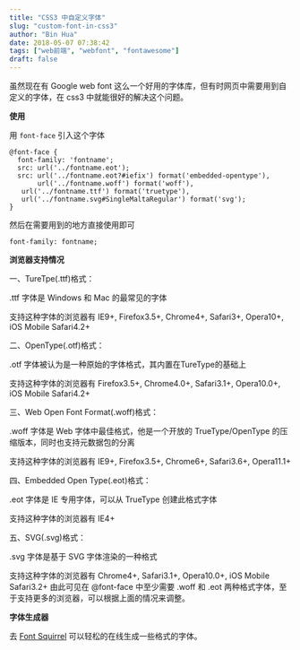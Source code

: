 ```yaml
---
title: "CSS3 中自定义字体"
slug: "custom-font-in-css3"
author: "Bin Hua"
date: 2018-05-07 07:38:42
tags: ["web前端", "webfont", "fontawesome"]
draft: false
---
```


虽然现在有 Google web font 这么一个好用的字体库，但有时网页中需要用到自定义的字体，在 css3 中就能很好的解决这个问题。

**使用**

用 `font-face` 引入这个字体

```
@font-face {
  font-family: 'fontname';
  src: url('../fontname.eot');
  src: url('../fontname.eot?#iefix') format('embedded-opentype'),
       url('../fontname.woff') format('woff'),
   url('../fontname.ttf') format('truetype'),
   url('../fontname.svg#SingleMaltaRegular') format('svg');
}
```

然后在需要用到的地方直接使用即可

```
font-family: fontname;
```

**浏览器支持情况**

一、TureTpe(.ttf)格式：

.ttf 字体是 Windows 和 Mac 的最常见的字体

支持这种字体的浏览器有 IE9+, Firefox3.5+, Chrome4+, Safari3+, Opera10+, iOS Mobile Safari4.2+

二、OpenType(.otf)格式：

.otf 字体被认为是一种原始的字体格式，其内置在TureType的基础上

支持这种字体的浏览器有 Firefox3.5+, Chrome4.0+, Safari3.1+, Opera10.0+, iOS Mobile Safari4.2+

三、Web Open Font Format(.woff)格式：

.woff 字体是 Web 字体中最佳格式，他是一个开放的 TrueType/OpenType 的压缩版本，同时也支持元数据包的分离

支持这种字体的浏览器有 IE9+, Firefox3.5+, Chrome6+, Safari3.6+, Opera11.1+

四、Embedded Open Type(.eot)格式：

.eot 字体是 IE 专用字体，可以从 TrueType 创建此格式字体

支持这种字体的浏览器有 IE4+

五、SVG(.svg)格式：

.svg 字体是基于 SVG 字体渲染的一种格式

支持这种字体的浏览器有 Chrome4+, Safari3.1+, Opera10.0+, iOS Mobile Safari3.2+
由此可见在 @font-face 中至少需要 .woff 和 .eot 两种格式字体，至于支持更多的浏览器，可以根据上面的情况来调整。

**字体生成器**

去 [Font Squirrel](https://www.fontsquirrel.com/tools/webfont-generator) 可以轻松的在线生成一些格式的字体。
